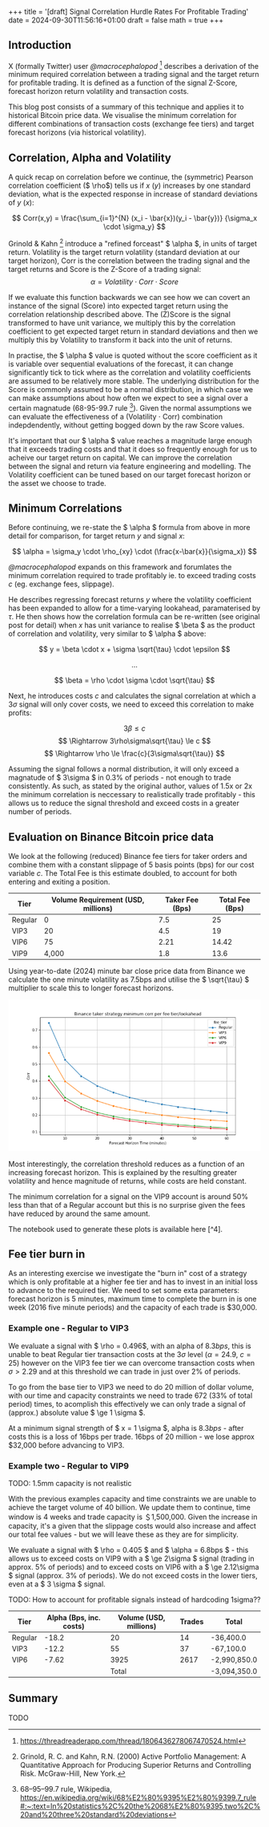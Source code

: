 +++
title = '[draft] Signal Correlation Hurdle Rates For Profitable Trading'
date = 2024-09-30T11:56:16+01:00
draft = false
math = true
+++

## Introduction 

X (formally Twitter) user *@macrocephalopod* [^1] describes a derivation of the minimum required correlation between a trading signal and the target return for profitable trading. It is defined as a function of the signal Z-Score, forecast horizon return volatility and transaction costs. 

This blog post consists of a summary of this technique and applies it to historical Bitcoin price data. 
We visualise the minimum correlation for different combinations of transaction costs (exchange fee tiers) and 
target forecast horizons (via historical volatility).

## Correlation, Alpha and Volatility

A quick recap on correlation before we continue, the (symmetric) Pearson correlation coefficient ($ \rho$) tells us if $x$ $(y)$ increases by one standard
deviation, what is the expected response in increase of standard deviations of $y$ $(x)$:

$$ 
Corr(x,y) = \frac{\sum_{i=1}^{N} (x_i - \bar{x})(y_i - \bar{y})}
{\sigma_x \cdot \sigma_y}
$$

Grinold & Kahn [^2] introduce a "refined forceast" $ \alpha $, in units of target return. Volatility is the target return volatility (standard deviation at our target horizon), Corr is the correlation between the trading signal and the target returns and Score is the Z-Score of a trading signal:
$$ \alpha = Volatility \cdot Corr \cdot Score $$

If we evaluate this function backwards we can see how we can covert an instance of the signal (Score) into expected target return using the correlation relationship described above. The (Z)Score is the signal transformed to have unit variance, we multiply this by the correlation coefficient to get expected target return in standard deviations and then we multiply this by Volatility to transform it back into the unit of returns.

In practise, the $ \alpha $ value is quoted without the score coefficient as it is variable over sequential evaluations of the forecast, it can change significantly tick to tick where as the correlation and volatility coefficients are assumed to be relatively more stable. The underlying distribution for the Score is commonly assumed to be a normal distribution, in which case we can make assumptions about how often we expect to see a signal over a certain magnatude (68-95-99.7 rule [^3]). Given the normal assumptions we can evaluate the effectiveness of a (Volatility $\cdot$ Corr) combination indepdendently, without getting bogged down by the raw Score values.

It's important that our $ \alpha $ value reaches a magnitude large enough that it exceeds trading costs and that it does so frequently enough for us to acheive our target return on capital. We can improve the correlation between the signal and return via feature engineering and modelling. The Volatility coefficient can be tuned based on our target forecast horizon or the asset we choose to trade.

## Minimum Correlations

Before continuing, we re-state the $ \alpha $ formula from above in more detail for comparison, for target return $y$ and signal $x$:

$$ 
\alpha = \sigma_y \cdot \rho_{xy} \cdot (\frac{x-\bar{x}}{\sigma_x})
$$

*@macrocephalopod* expands on this framework and forumlates the minimum correlation required to trade profitably ie. to exceed trading costs $c$ (eg. exchange fees, slippage). 

He describes regressing forecast returns $y$ where the volatility coefficient has been expanded to allow for a  time-varying lookahead, paramaterised by $\tau$. He then shows how the correlation formula can be re-written (see original post for detail) when $x$ has unit variance to realise $ \beta $ as the product of correlation and volatility, very similar to $ \alpha $ above:

$$ 
y = \beta \cdot x + \sigma \sqrt{\tau} \cdot \epsilon 
$$

$$
...
$$

$$
\beta = \rho \cdot \sigma \cdot \sqrt{\tau} 
$$

Next, he introduces costs $c$ and calculates the signal correlation at which a $3\sigma$ signal will only cover costs, we need to exceed this correlation to make profits:

$$ 3\beta \le c $$
$$ \Rightarrow 3\rho\sigma\sqrt{\tau} \le c $$
$$ \Rightarrow \rho \le  \frac{c}{3\sigma\sqrt{\tau}} $$

Assuming the signal follows a normal distribution, it will only exceed a magnatude of $ 3\sigma $ in 0.3% of periods - not enough to trade consistently. As such, as stated by the original author, values of 1.5x or 2x the minimum correlation is neccessary to realistically trade profitably - this allows us to reduce the signal threshold and exceed costs in a greater number of periods.

## Evaluation on Binance Bitcoin price data

We look at the following (reduced) Binance fee tiers for taker orders and combine them with a 
constant slippage of 5 basis points (bps) for our cost variable $c$. The Total Fee is this estimate doubled, to account for both entering and exiting a position.


| Tier    | Volume Requirement (USD, millions) | Taker Fee (Bps) | Total Fee (Bps) |
|---------|------------------------------------|-----------------|----------------------|
| Regular | 0                                  | 7.5             | 25                   |
| VIP3    | 20                                 | 4.5             | 19                   |
| VIP6    | 75                                 | 2.21            | 14.42                |
| VIP9    | 4,000                              | 1.8             | 13.6                 |

Using year-to-date (2024) minute bar close price data from Binance we calculate the one minute volatility as 7.5bps and utilise the $ \sqrt{\tau} $ multiplier to scale this to longer forecast horizons.

![targets](/images/ic-tcost-hurdle-rates/figure_1.png)

Most interestingly, the correlation threshold reduces as a function of an increasing forecast horizon. This is explained by the resulting greater volatility and hence magnitude of returns, while costs are held constant.

The minimum correlation for a signal on the VIP9 account is around 50% less than that of a Regular account but this is no surprise given the fees have reduced by around the same amount.

The notebook used to generate these plots is available here [^4].

## Fee tier burn in

As an interesting exercise we investigate the "burn in" cost of a strategy which is only profitable at a higher fee tier and has to invest in an initial loss to advance to the required tier. We need to set some exta parameters: forecast horizon is 5 minutes, maximum time to complete the burn in is one week (2016 five minute periods) and the capacity of each trade is \$30,000.

### Example one - Regular to VIP3

We evaluate a signal with $ \rho = 0.496$, with an alpha of $8.3bps$, this is unable to beat Regular tier transaction costs at the $3\sigma$ level ($\alpha = 24.9$, $c = 25$) however on the VIP3 fee tier we can overcome transaction costs when $\sigma \gt 2.29$ and at this threshold we can trade in just over 2% of periods.

To go from the base tier to VIP3 we need to do 20 million of dollar volume, with our time and capacity constraints we need to trade 672 (33% of total period) times, to acomplish this effectively we can only trade a signal of (approx.) absolute value $ \ge 1 \sigma $. 

At a minimum signal strength of $ x = 1 \sigma $, alpha is $8.3bps$ - after costs this is a loss of 16bps per trade. 
16bps of 20 million -  we lose approx $32,000 before advancing to VIP3.


### Example two - Regular to VIP9

TODO: 1.5mm capacity is not realistic

With the previous examples capacity and time constraints we are unable to achieve the target volume of 40 billion. We update them to continue, time window is 4 weeks and trade capacity is ＄1,500,000. Given the increase in capacity, it's a given that the slippage costs would also increase and affect our total fee values - but we will leave these as they are for simplicity.

We evaluate a signal with $ \rho = 0.405 $ and $ \alpha = 6.8bps $ - this allows us to exceed costs on VIP9 with a $ \ge 2\sigma $ signal (trading in approx. 5% of periods) and to exceed costs on VIP6 with a $ \ge 2.12\sigma $ signal (approx. 3% of periods). We do not exceed costs in the lower tiers, even at a $ 3 \sigma $ signal.

TODO: How to account for profitable signals instead of hardcoding 1sigma??

| Tier    | Alpha (Bps, inc. costs) | Volume (USD, millions) | Trades | Total        |
|---------|-------------------------|------------------------|--------|--------------|
| Regular | -18.2                   | 20                     | 14     | -36,400.0    |
| VIP3    | -12.2                   | 55                     | 37     | -67,100.0    |
| VIP6    | -7.62                   | 3925                   | 2617   | -2,990,850.0 |
|         |                         | Total                  |        | -3,094,350.0 |

## Summary

TODO


[^1]: https://threadreaderapp.com/thread/1806436278067470524.html

[^2]: Grinold, R. C. and Kahn, R.N. (2000) Active Portfolio Management: A Quantitative Approach for Producing Superior Returns and Controlling Risk. McGraw-Hill, New York.

[^3]: 68–95–99.7 rule, Wikipedia, https://en.wikipedia.org/wiki/68%E2%80%9395%E2%80%9399.7_rule#:~:text=In%20statistics%2C%20the%2068%E2%80%9395,two%2C%20and%20three%20standard%20deviations

[^3]: http://todo
